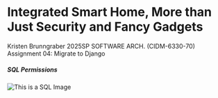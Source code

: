 # Integrated Smart Home, More than Just Security and Fancy Gadgets
Kristen Brunngraber
2025SP SOFTWARE ARCH. (CIDM-6330-70)
Assignment 04: Migrate to Django


##### SQL Permissions

![This is a SQL Image](/Assignment%4/SQL2.PNG "This is a SQL Image")
